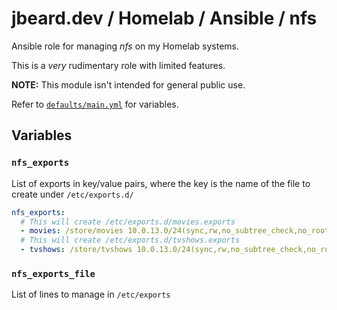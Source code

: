 # jbeard.dev / Homelab / Ansible / nfs

Ansible role for managing _nfs_ on my Homelab systems.

This is a _very_ rudimentary role with limited features.

__NOTE:__ This module isn't intended for general public use.

Refer to [`defaults/main.yml`](defaults/main.yml) for variables.


## Variables

### `nfs_exports`

List of exports in key/value pairs, where the key is the name of the file to
create under `/etc/exports.d/`

```yaml
nfs_exports:
  # This will create /etc/exports.d/movies.exports
  - movies: /store/movies 10.0.13.0/24(sync,rw,no_subtree_check,no_root_squash)
  # This will create /etc/exports.d/tvshows.exports
  - tvshows: /store/tvshows 10.0.13.0/24(sync,rw,no_subtree_check,no_root_squash)
```

### `nfs_exports_file`

List of lines to manage in `/etc/exports`
